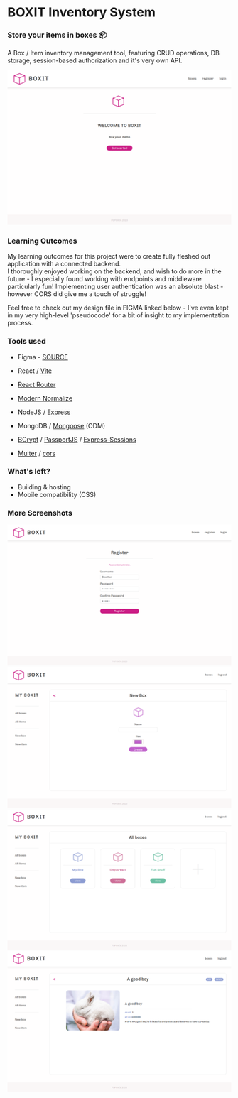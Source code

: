 
# BOXIT Inventory System

### Store your items in boxes 📦

A Box / Item inventory management tool, featuring CRUD operations, DB storage, session-based authorization and it's very own API.


![image](./preview/home.png)

### Learning Outcomes
My learning outcomes for this project were to create fully fleshed out application with a connected backend.
<br>
I thoroughly enjoyed working on the backend, and wish to do more in the future - I especially found working with endpoints and middleware particularly fun!
Implementing user authentication was an absolute blast - however CORS did give me a touch of struggle!

Feel free to check out my design file in FIGMA linked below - I've even kept in my very high-level 'pseudocode' for a bit of insight to my implementation process.


### Tools used

- Figma - <a href="https://www.figma.com/file/LaPIpEsTw8hk4v4pegXzFm/Boxit?type=design&node-id=0%3A1&t=8x2bcLGjHkuHKWj0-1">SOURCE</a>
- React / <a href="https://vitejs.dev/">Vite</a>
- <a href="https://www.npmjs.com/package/react-router">React Router</a>
- <a href="https://www.npmjs.com/package/modern-normalize">Modern Normalize</a>

- NodeJS / <a href="https://www.npmjs.com/package/express">Express</a>
- MongoDB / <a href="https://www.npmjs.com/package/mongoose">Mongoose</a> (ODM)
- <a href="https://www.npmjs.com/package/bcrypt">BCrypt</a> / <a href="https://www.npmjs.com/package/passport">PassportJS</a> / <a href="https://www.npmjs.com/package/express-sessions"> Express-Sessions</a>
- <a href="https://www.npmjs.com/package/multer">Multer</a> / <a href="https://www.npmjs.com/package/cors">cors</a>

### What's left?
- Building & hosting
- Mobile compatibility (CSS)

### More Screenshots
![image](./preview/register.png)
![image](./preview/new-box.png)
![image](./preview/boxes.png)
![image](./preview/item.png)
